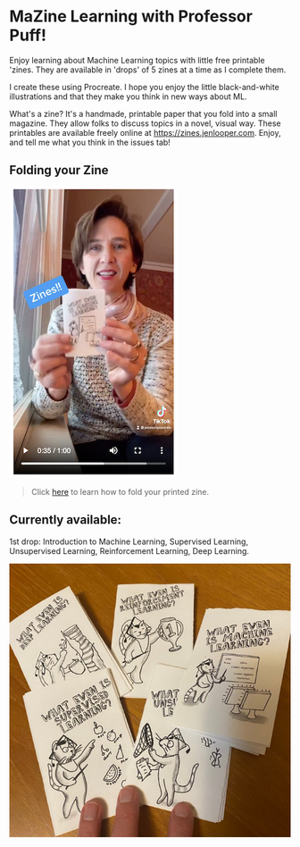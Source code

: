# MaZine Learning with Professor Puff!

Enjoy learning about Machine Learning topics with little free printable 'zines. They are available in 'drops' of 5 zines at a time as I complete them.

I create these using Procreate. I hope you enjoy the little black-and-white illustrations and that they make you think in new ways about ML.

What's a zine? It's a handmade, printable paper that you fold into a small magazine. They allow folks to discuss topics in a novel, visual way. These printables are available freely online at https://zines.jenlooper.com. Enjoy, and tell me what you think in the issues tab!

## Folding your Zine

![how to fold a zine](/publicity/video.png)
> Click [here](https://zines.jenlooper.com/folding/) to learn how to fold your printed zine.

## Currently available: 

1st drop: Introduction to Machine Learning, Supervised Learning, Unsupervised Learning, Reinforcement Learning, Deep Learning.

![drop 1](/publicity/drop1.jpg)

